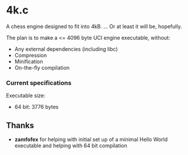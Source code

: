 # 4k.c
A chess engine designed to fit into 4kB. ... Or at least it will be, hopefully.

The plan is to make a <= 4096 byte UCI engine executable, without:
* Any external dependencies (including libc)
* Compression
* Minification
* On-the-fly compilation

### Current specifications
Executable size:

* 64 bit: 3776 bytes

## Thanks
* **zamfofex** for helping with initial set up of a minimal Hello World executable and helping with 64 bit compilation
